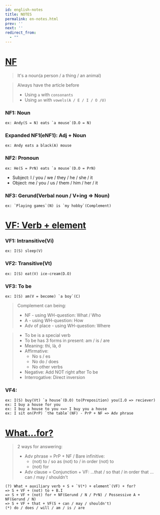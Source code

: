 ```yaml
---
id: english-notes
title: NOTES
permalink: en-notes.html
prev: ''
next: ''
redirect_from:
  - ""
---
```


<link rel="stylesheet" href="https://maxcdn.bootstrapcdn.com/bootstrap/3.3.7/css/bootstrap.min.css" integrity="sha384-BVYiiSIFeK1dGmJRAkycuHAHRg32OmUcww7on3RYdg4Va+PmSTsz/K68vbdEjh4u" crossorigin="anonymous">
<script>
  var autoGenCSSEl = document.head.querySelector('link');
  document.head.removeChild(autoGenCSSEl);
</script>

# <a name="nf"></a>[NF](#nf)

> It's a noun(a person / a thing / an animal)

> Always have the article before
> - Using `a` with `consonants`
> - Using `an` with `vowels(A / E / I / O /U)`

### NF1: Noun
    ex: Andy(S = N) eats `a mouse`(D.O = N)

### Expanded NF1(eNF1): Adj + Noun
    ex: Andy eats a black(A) mouse

### NF2: Pronoun
    ex: He(S = PrN) eats `a mouse`(D.O = PrN)
- Subject: I / you / we / they / he / she / it
- Object: me / you / us / them / him / her / it

### NF3: Gerund(Verbal noun / V+ing => Noun)
    ex: `Playing games`(N) is `my hobby`(Complement)
    
# <a name="vf"></a>[VF: Verb + element](#vf)

### VF1: Intransitive(Vi)
    ex: I(S) sleep(V)
    
### VF2: Transitive(Vt)
    ex: I(S) eat(V) ice-cream(D.O)
    
### VF3: To be
    ex: I(S) am(V = become) `a boy`(C)
    
> Complement can being:
> - NF - using WH-question: What / Who
> - A - using WH-question: How
> - Adv of place - using WH-question: Where

> - To be is a special verb
> - To be has 3 forms in present: am / is / are
> - Meaning: thì, là, ở
> - Affirmative:
>   + No s / es
>   + No do / does
>   + No other verbs
> - Negative: Add NOT right after To be
> - Interrogative: Direct inversion

### VF4:
    ex: I(S) buy(Vt) `a house`(D.O) to(Preposition) you(I.O => reciever)
    ex: I buy a house for you
    ex: I buy a house to you <=> I buy you a house
    ex: I sit on(PrP) `the table`(NF) - PrP + NF => Adv phrase

# <a name="wfor"></a>[What...for?](#wfor)

> 2 ways for answering:
> - Adv phrase = PrP + NF / Bare infinitive:
>   - (not) to / so as (not) to / in order (not) to
>   - (not) for
> - Adv clause = Conjunction + VF: ...that / so that / in order that ... can / may / shouldn't

    (?) What + auxiliary verb + S + `V(*) + element`(VF) + for?
    => S + VF + (not) to + B.I
    => S + VF + (not) for + NF(Gerund / N / PrN) / Possessive A + NF(Gerund / N)
    => S + VF + that + VF(S + can / may / shouldn't)
    (*) do / does / will / am / is / are
